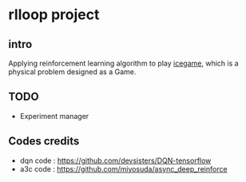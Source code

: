 # rlloop project

## intro
Applying reinforcement learning algorithm to play [icegame](https://github.com/kvzhao/icegame), which is a physical problem designed as a Game.

## TODO
* Experiment manager

## Codes credits
* dqn code : https://github.com/devsisters/DQN-tensorflow
* a3c code : https://github.com/miyosuda/async_deep_reinforce
